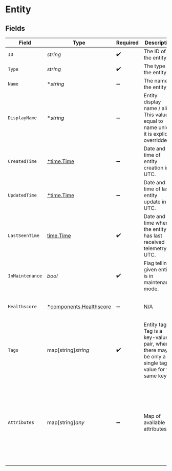 # Entity


## Fields

| Field                                                                                                                           | Type                                                                                                                            | Required                                                                                                                        | Description                                                                                                                     | Example                                                                                                                         |
| ------------------------------------------------------------------------------------------------------------------------------- | ------------------------------------------------------------------------------------------------------------------------------- | ------------------------------------------------------------------------------------------------------------------------------- | ------------------------------------------------------------------------------------------------------------------------------- | ------------------------------------------------------------------------------------------------------------------------------- |
| `ID`                                                                                                                            | *string*                                                                                                                        | :heavy_check_mark:                                                                                                              | The ID of the entity.                                                                                                           | e-1234567890                                                                                                                    |
| `Type`                                                                                                                          | *string*                                                                                                                        | :heavy_check_mark:                                                                                                              | The type of the entity.                                                                                                         | SyslogHost                                                                                                                      |
| `Name`                                                                                                                          | **string*                                                                                                                       | :heavy_minus_sign:                                                                                                              | The name of the entity.                                                                                                         | syslog-host-1                                                                                                                   |
| `DisplayName`                                                                                                                   | **string*                                                                                                                       | :heavy_minus_sign:                                                                                                              | Entity display name / alias. This value is equal to name unless it is explicitly overridden.                                    | SyslogTest                                                                                                                      |
| `CreatedTime`                                                                                                                   | [*time.Time](https://pkg.go.dev/time#Time)                                                                                      | :heavy_minus_sign:                                                                                                              | Date and time of entity creation in UTC.                                                                                        | 2024-11-25T16:38:24Z                                                                                                            |
| `UpdatedTime`                                                                                                                   | [*time.Time](https://pkg.go.dev/time#Time)                                                                                      | :heavy_minus_sign:                                                                                                              | Date and time of last entity update in UTC.                                                                                     | 2024-12-01T16:38:24Z                                                                                                            |
| `LastSeenTime`                                                                                                                  | [time.Time](https://pkg.go.dev/time#Time)                                                                                       | :heavy_check_mark:                                                                                                              | Date and time when the entity has last received telemetry in UTC.                                                               | 2024-11-25T16:38:24Z                                                                                                            |
| `InMaintenance`                                                                                                                 | *bool*                                                                                                                          | :heavy_check_mark:                                                                                                              | Flag telling if given entity is in maintenance mode.                                                                            | false                                                                                                                           |
| `Healthscore`                                                                                                                   | [*components.Healthscore](../../models/components/healthscore.md)                                                               | :heavy_minus_sign:                                                                                                              | N/A                                                                                                                             | {<br/>"score": 100,<br/>"category": "good"<br/>}                                                                                |
| `Tags`                                                                                                                          | map[string]*string*                                                                                                             | :heavy_check_mark:                                                                                                              | Entity tags. Tag is a key-value pair, where there may be only a single tag value for the same key.                              | {<br/>"gg.tk.token": "test",<br/>"kfi.tk.token": "qa-test"<br/>}                                                                |
| `Attributes`                                                                                                                    | map[string]*any*                                                                                                                | :heavy_minus_sign:                                                                                                              | Map of available attributes.                                                                                                    | {<br/>"protocols": [<br/>"HTTP"<br/>],<br/>"features": [<br/>"rum"<br/>],<br/>"isAvailabilityCheckPaused": false,<br/>"extensions": {<br/>"has_extension": true<br/>}<br/>} |